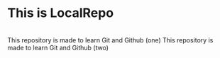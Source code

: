 # This is LocalRepo 
<br>
This repository is made to learn Git and Github (one)
This repository is made to learn Git and Github (two)
